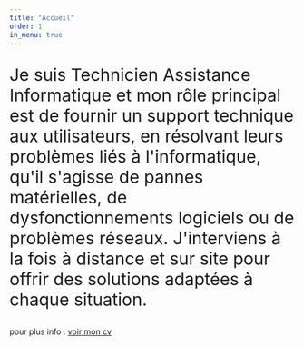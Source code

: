 ```yaml
---
title: "Accueil"
order: 1
in_menu: true
---
```

<p style="font-size: 30px;">Je suis Technicien Assistance Informatique et mon rôle principal est de fournir un support technique aux utilisateurs, en résolvant leurs problèmes liés à l'informatique, qu'il s'agisse de pannes matérielles, de dysfonctionnements logiciels ou de problèmes réseaux. J'interviens à la fois à distance et sur site pour offrir des solutions adaptées à chaque situation.</p>


  
<p>pour plus info : <a href="CV_2025-01-28_Fouad_HAMA-4.pdf ">voir mon cv</a></p> 